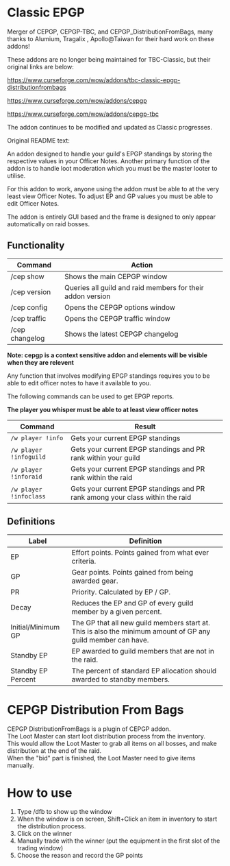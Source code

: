 # Classic EPGP <LORE>

Merger of CEPGP, CEPGP-TBC, and CEPGP_DistributionFromBags, many thanks to Alumium, Tragalix , Apollo@Taiwan for their hard work on these addons!


These addons are no longer being maintained for TBC-Classic, but their original links are below:

https://www.curseforge.com/wow/addons/tbc-classic-epgp-distributionfrombags

https://www.curseforge.com/wow/addons/cepgp

https://www.curseforge.com/wow/addons/cepgp-tbc


The addon continues to be modified and updated as Classic progresses.

Original README text:

An addon designed to handle your guild's EPGP standings by storing the respective values in your Officer Notes. Another primary function of the addon is to handle loot moderation which you must be the master looter to utilise.

For this addon to work, anyone using the addon must be able to at the very least view Officer Notes. To adjust EP and GP values you must be able to edit Officer Notes.

The addon is entirely GUI based and the frame is designed to only appear automatically on raid bosses.

## Functionality

|	Command					|	Action														|
|---------------------------|---------------------------------------------------------------|
|	/cep show				|	Shows the main CEPGP window									|
|	/cep version			|	Queries all guild and raid members for their addon version	|
|	/cep config				|	Opens the CEPGP options window								|
|	/cep traffic			|	Opens the CEPGP traffic window								|
|	/cep changelog			|	Shows the latest CEPGP changelog							|

**Note: cepgp is a context sensitive addon and elements will be visible when they are relevent**

Any function that involves modifying EPGP standings requires you to be able to edit officer notes to have it available to you.

The following commands can be used to get EPGP reports.

**The player you whisper must be able to at least view officer notes**

| Command                    | Result                                                                        |
|----------------------------|-------------------------------------------------------------------------------|
| ```/w player !info```      | Gets your current EPGP standings                                              |
| ```/w player !infoguild``` | Gets your current EPGP standings and PR rank within your guild                |
| ```/w player !inforaid```  | Gets your current EPGP standings and PR rank within the raid                  |
| ```/w player !infoclass``` | Gets your current EPGP standings and PR rank among your class within the raid |

## Definitions

| Label              | Definition                                                                                                   |
|--------------------|--------------------------------------------------------------------------------------------------------------|
| EP                 | Effort points. Points gained from what ever criteria.                                                        |
| GP                 | Gear points. Points gained from being awarded gear.                                                          |
| PR                 | Priority. Calculated by EP / GP.                                                                             |
| Decay              | Reduces the EP and GP of every guild member by a given percent.                                              |
| Initial/Minimum GP | The GP that all new guild members start at. This is also the minimum amount of GP any guild member can have. |
| Standby EP         | EP awarded to guild members that are not in the raid.                                                        |
| Standby EP Percent | The percent of standard EP allocation should awarded to standby members.                                     |


# CEPGP Distribution From Bags

CEPGP DistributionFromBags is a plugin of CEPGP addon.\
The Loot Master can start loot distribution process from the inventory.\
This would allow the Loot Master to grab all items on all bosses, and make distribution at the end of the raid.\
When the "bid" part is finished, the Loot Master need to give items manually.

# How to use

1. Type /dfb to show up the window
2. When the window is on screen, Shift+Click an item in inventory to start the distribution process.
3. Click on the winner
4. Manually trade with the winner (put the equipment in the first slot of the trading window)
5. Choose the reason and record the GP points